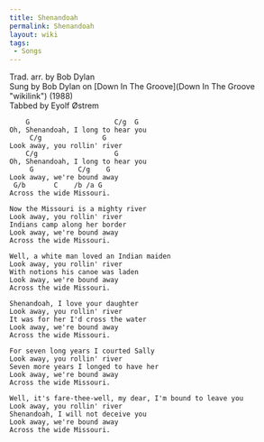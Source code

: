 ```yaml
---
title: Shenandoah
permalink: Shenandoah
layout: wiki
tags:
 - Songs
---
```


Trad. arr. by Bob Dylan  
Sung by Bob Dylan on [Down In The Groove](Down In The Groove "wikilink")
(1988)  
Tabbed by Eyolf Østrem

        G                     C/g  G
    Oh, Shenandoah, I long to hear you
         C/g               G
    Look away, you rollin' river
        C/g                   G
    Oh, Shenandoah, I long to hear you
         G           C/g    G
    Look away, we're bound away
     G/b       C    /b /a G
    Across the wide Missouri.

    Now the Missouri is a mighty river
    Look away, you rollin' river
    Indians camp along her border
    Look away, we're bound away
    Across the wide Missouri.

    Well, a white man loved an Indian maiden
    Look away, you rollin' river
    With notions his canoe was laden
    Look away, we're bound away
    Across the wide Missouri.

    Shenandoah, I love your daughter
    Look away, you rollin' river
    It was for her I'd cross the water
    Look away, we're bound away
    Across the wide Missouri.

    For seven long years I courted Sally
    Look away, you rollin' river
    Seven more years I longed to have her
    Look away, we're bound away
    Across the wide Missouri.

    Well, it's fare-thee-well, my dear, I'm bound to leave you
    Look away, you rollin' river
    Shenandoah, I will not deceive you
    Look away, we're bound away
    Across the wide Missouri.
